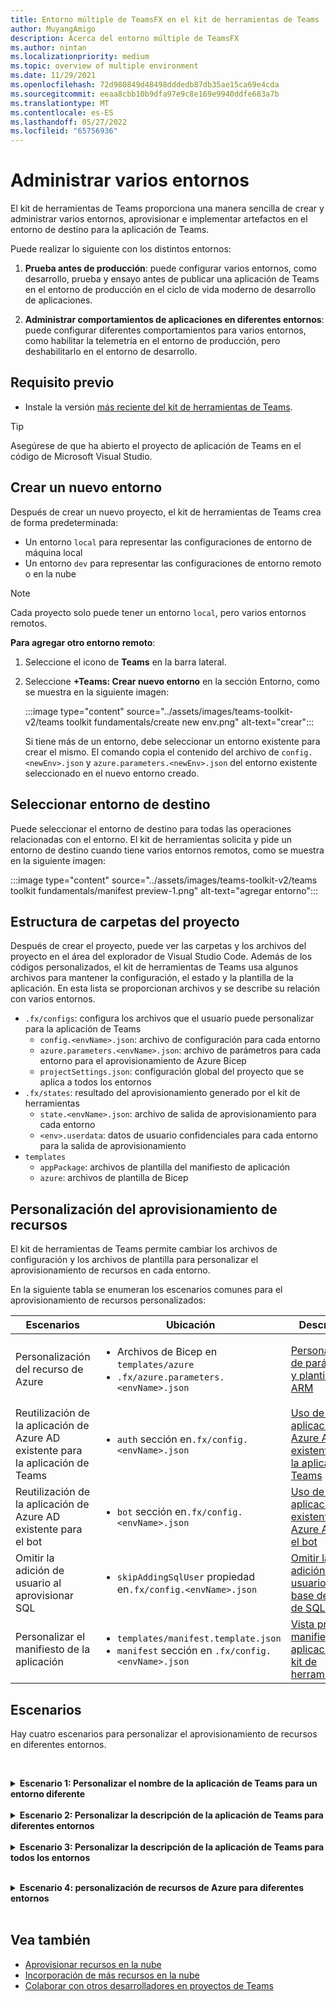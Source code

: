 ```yaml
---
title: Entorno múltiple de TeamsFX en el kit de herramientas de Teams
author: MuyangAmigo
description: Acerca del entorno múltiple de TeamsFX
ms.author: nintan
ms.localizationpriority: medium
ms.topic: overview of multiple environment
ms.date: 11/29/2021
ms.openlocfilehash: 72d980849d48498dddedb87db35ae15ca69e4cda
ms.sourcegitcommit: eeaa8cbb10b9dfa97e9c8e169e9940ddfe683a7b
ms.translationtype: MT
ms.contentlocale: es-ES
ms.lasthandoff: 05/27/2022
ms.locfileid: "65756936"
---
```

# <a name="manage-multiple-environments"></a>Administrar varios entornos

 El kit de herramientas de Teams proporciona una manera sencilla de crear y administrar varios entornos, aprovisionar e implementar artefactos en el entorno de destino para la aplicación de Teams.

 Puede realizar lo siguiente con los distintos entornos:

1. **Prueba antes de producción**: puede configurar varios entornos, como desarrollo, prueba y ensayo antes de publicar una aplicación de Teams en el entorno de producción en el ciclo de vida moderno de desarrollo de aplicaciones.

2. **Administrar comportamientos de aplicaciones en diferentes entornos**: puede configurar diferentes comportamientos para varios entornos, como habilitar la telemetría en el entorno de producción, pero deshabilitarlo en el entorno de desarrollo.

## <a name="prerequisite"></a>Requisito previo

* Instale la versión [más reciente del kit de herramientas de Teams](https://marketplace.visualstudio.com/items?itemName=TeamsDevApp.ms-teams-vscode-extension).

> [!TIP]
> Asegúrese de que ha abierto el proyecto de aplicación de Teams en el código de Microsoft Visual Studio.

## <a name="create-a-new-environment"></a>Crear un nuevo entorno

Después de crear un nuevo proyecto, el kit de herramientas de Teams crea de forma predeterminada:

* Un entorno `local` para representar las configuraciones de entorno de máquina local
* Un entorno `dev` para representar las configuraciones de entorno remoto o en la nube

> [!NOTE]
> Cada proyecto solo puede tener un entorno `local`, pero varios entornos remotos.

**Para agregar otro entorno remoto**:

1. Seleccione el icono de **Teams** en la barra lateral.
2. Seleccione **+Teams: Crear nuevo entorno** en la sección Entorno, como se muestra en la siguiente imagen:

   :::image type="content" source="../assets/images/teams-toolkit-v2/teams toolkit fundamentals/create new env.png" alt-text="crear":::

   Si tiene más de un entorno, debe seleccionar un entorno existente para crear el mismo. El comando copia el contenido del archivo de `config.<newEnv>.json` y `azure.parameters.<newEnv>.json` del entorno existente seleccionado en el nuevo entorno creado.

## <a name="select-target-environment"></a>Seleccionar entorno de destino

Puede seleccionar el entorno de destino para todas las operaciones relacionadas con el entorno. El kit de herramientas solicita y pide un entorno de destino cuando tiene varios entornos remotos, como se muestra en la siguiente imagen:

:::image type="content" source="../assets/images/teams-toolkit-v2/teams toolkit fundamentals/manifest preview-1.png" alt-text="agregar entorno":::

## <a name="project-folder-structure"></a>Estructura de carpetas del proyecto

Después de crear el proyecto, puede ver las carpetas y los archivos del proyecto en el área del explorador de Visual Studio Code. Además de los códigos personalizados, el kit de herramientas de Teams usa algunos archivos para mantener la configuración, el estado y la plantilla de la aplicación. En esta lista se proporcionan archivos y se describe su relación con varios entornos.

* `.fx/configs`: configura los archivos que el usuario puede personalizar para la aplicación de Teams
  * `config.<envName>.json`: archivo de configuración para cada entorno 
  * `azure.parameters.<envName>.json`: archivo de parámetros para cada entorno para el aprovisionamiento de Azure Bicep
  * `projectSettings.json`: configuración global del proyecto que se aplica a todos los entornos
* `.fx/states`: resultado del aprovisionamiento generado por el kit de herramientas
  * `state.<envName>.json`: archivo de salida de aprovisionamiento para cada entorno
  * `<env>.userdata`: datos de usuario confidenciales para cada entorno para la salida de aprovisionamiento
* `templates`
  * `appPackage`: archivos de plantilla del manifiesto de aplicación
  * `azure`: archivos de plantilla de Bicep

## <a name="customize-resource-provision"></a>Personalización del aprovisionamiento de recursos

El kit de herramientas de Teams permite cambiar los archivos de configuración y los archivos de plantilla para personalizar el aprovisionamiento de recursos en cada entorno.

En la siguiente tabla se enumeran los escenarios comunes para el aprovisionamiento de recursos personalizados:

| Escenarios | Ubicación| Descripción |
| --- | --- | --- |
| Personalización del recurso de Azure | <ul> <li>Archivos de Bicep en `templates/azure`</li> <li>`.fx/azure.parameters.<envName>.json`</li></ul> | [Personalización de parámetros y plantillas de ARM](provision.md#customize-arm-parameters-and-templates) |
| Reutilización de la aplicación de Azure AD existente para la aplicación de Teams | <ul> <li>`auth` sección en`.fx/config.<envName>.json`</li> </ul> |  [Uso de una aplicación de Azure AD existente para la aplicación de Teams](provision.md#use-an-existing-azure-ad-app-for-your-teams-app) |
| Reutilización de la aplicación de Azure AD existente para el bot | <ul> <li>`bot` sección en`.fx/config.<envName>.json`</li> </ul> | [Uso de una aplicación existente de Azure AD para el bot](provision.md#use-an-existing-azure-ad-app-for-your-bot) |
| Omitir la adición de usuario al aprovisionar SQL | <ul> <li>`skipAddingSqlUser` propiedad en`.fx/config.<envName>.json`</li> </ul> | [Omitir la adición de usuario para la base de datos de SQL](provision.md#skip-adding-user-for-sql-database) |
| Personalizar el manifiesto de la aplicación | <ul> <li>`templates/manifest.template.json`</li> <li>`manifest` sección en `.fx/config.<envName>.json`</li>  </ul> | [Vista previa del manifiesto de aplicación en el kit de herramientas](TeamsFx-preview-and-customize-app-manifest.md)|

## <a name="scenarios"></a>Escenarios

Hay cuatro escenarios para personalizar el aprovisionamiento de recursos en diferentes entornos.
<br>

<br><details>
<summary><b>Escenario 1: Personalizar el nombre de la aplicación de Teams para un entorno diferente</b></summary>

Puede establecer el nombre de la aplicación de Teams en `myapp(dev)` para el entorno predeterminado `dev` y `myapp(staging)` para el entorno de prueba`staging`.

Siga los siguientes pasos para la personalización:

1. Abra el archivo de configuración `.fx/configs/config.dev.json`
2. Actualice la propiedad del *manifiesto > appName > abreviatura* a `myapp(dev)`

  Las actualizaciones de `.fx/configs/config.dev.json` son las siguientes:

  ```json
  {
      "$schema": "https://aka.ms/teamsfx-env-config-schema",
      "description": "You can customize the TeamsFx config for different environments.   Visit https://aka.ms/teamsfx-env-config to learn more about this.",
      "manifest": {
          "appName": {
              "short": "myapp(dev)"
              ...
          }
      }
      ...
  }
  ```

3. Cree un nuevo entorno y asígnele un nombre `staging` si no existe
4. Abra el archivo de configuración `.fx/configs/config.staging.json`
5. Actualice la misma propiedad `myapp(staging)`
6. Ejecute el comando de aprovisionamiento en `dev` y el entorno `staging` para actualizar el nombre de la aplicación en entornos remotos. Para ejecutar el comando de aprovisionamiento con el kit de herramientas de Teams, consulte [aprovisionamiento](provision.md#provision-using-teams-toolkit)
</details>
<br>


<details>
<summary><b>Escenario 2: Personalizar la descripción de la aplicación de Teams para diferentes entornos</b></summary>

En este escenario, aprenderá a establecer diferentes descripciones de la aplicación de Teams para los distintos entornos:

* Para el entorno predeterminado `dev`, la descripción es `my app description for dev`
* Para el entorno de prueba `staging`, la descripción es `my app description for staging`

Siga los siguientes pasos para la personalización:

1. Abra el archivo de configuración `.fx/configs/config.dev.json`
2. Agregue la nueva propiedad del *manifiesto > descripción > abreviar* con el valor `my app description for dev`

  Las actualizaciones de `.fx/configs/config.dev.json` son las siguientes:

  ```json
  {
      "$schema": "https://aka.ms/teamsfx-env-config-schema",
      "description": "You can customize the TeamsFx config for different environments.   Visit https://aka.ms/teamsfx-env-config to learn more about this.",
      "manifest": {
          ...
          "description": {
              "short": "`my app description for dev"
              ...
          }
      }
      ...
  }
  ```

3. Cree un nuevo entorno y asígnele un nombre `staging` si no existe
4. Abra el archivo de configuración `.fx/configs/config.staging.json`
5. Agregue la misma propiedad a `my app description for staging`
6. Abra la plantilla del manifiesto de la aplicación de Teams `templates/appPackage/manifest.template.json`
7. Actualice la propiedad `description > short` para usar la **variable** definida en la configuración de archivos con sintaxis de mustache `{{config.manifest.description.short}}`
  
  Las actualizaciones de `manifest.template.json` son las siguientes:

  ```json
  {
    "$schema": "https://developer.microsoft.com/en-us/json-schemas/teams/v1.11/MicrosoftTeams.schema.json",
    "manifestVersion": "1.11",
    "version": "1.0.0",
    ...
    "description": {
      "short": "{{config.manifest.description.short}}", 
      ...
    },
    ...
  }
  ```

8. Ejecute el comando de aprovisionamiento en `dev` y en el entorno `staging` para actualizar el nombre de la aplicación en entornos remotos. Para ejecutar el comando de aprovisionamiento con el kit de herramientas de Teams, consulte [aprovisionamiento](provision.md#provision-using-teams-toolkit)

</details>
<br>

<details>
<summary><b>Escenario 3: Personalizar la descripción de la aplicación de Teams para todos los entornos</b></summary>

En este escenario, aprenderá a establecer la descripción de la aplicación de Teams en `my app description` para todos los entornos.

A medida que se comparte la plantilla de manifiesto de la aplicación de Teams en todos los entornos, podemos actualizar el valor de la descripción en ella para nuestro destino:

1. Abra la plantilla del manifiesto de la aplicación de Teams `templates/appPackage/manifest.template.json`
2. Actualice la propiedad `description > short` con **una cadena codificada de forma rígida** `my app description`
  
  Las actualizaciones de `manifest.template.json` son las siguientes:

  ```json
  {
    "$schema": "https://developer.microsoft.com/en-us/json-schemas/teams/v1.11/MicrosoftTeams.schema.json",
    "manifestVersion": "1.11",
    "version": "1.0.0",
    ...
    "description": {
      "short": "my app description",
      ...
    },
    ...
  }

  ```

3. Ejecute el comando de aprovisionamiento en **todo** el entorno para actualizar el nombre de la aplicación en entornos remotos. Para ejecutar el comando de aprovisionamiento con Teams Toolkit, consulte [aprovisionamiento](provision.md#provision-using-teams-toolkit).

<br></details>
<br>

<details>
<br><summary><b>Escenario 4: personalización de recursos de Azure para diferentes entornos</b></summary>
Puede personalizar los recursos de Azure para cada entorno, por ejemplo, especificar el nombre de la función de Azure; para ello, edite el entorno correspondiente a fx/configs/azure.parameters. {env}.json. archivo.

Para obtener más información sobre los archivos de plantilla y parámetros de Bicep, consulte [aprovisionamiento de recursos en la nube](provision.md).
</details>
</br>

## <a name="see-also"></a>Vea también

* [Aprovisionar recursos en la nube](provision.md)
* [Incorporación de más recursos en la nube](add-resource.md)
* [Colaborar con otros desarrolladores en proyectos de Teams](TeamsFx-collaboration.md)
